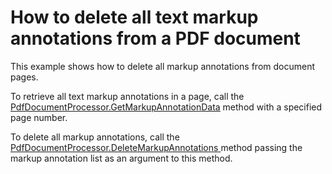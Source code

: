 #  How to delete all text markup annotations from a PDF document

<p>This example shows how to delete all markup annotations from document pages.</p>
<p>To retrieve all text markup annotations in a page, call the <a href="https://documentation.devexpress.com/OfficeFileAPI/DevExpress.Pdf.PdfDocumentProcessor.GetMarkupAnnotationData.method"><u>PdfDocumentProcessor.GetMarkupAnnotationData</u></a>  method with a specified page number.</p>

<p>To delete all markup annotations, call the  <a href="https://documentation.devexpress.com/OfficeFileAPI/DevExpress.Pdf.PdfDocumentProcessor.DeleteMarkupAnnotations.method"><u>PdfDocumentProcessor.DeleteMarkupAnnotations</u> </a> method passing the markup annotation list as an argument to this method.</p>

<br/>
